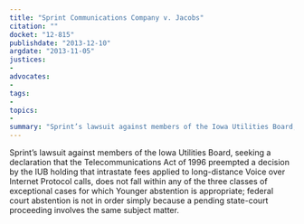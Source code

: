 ```yaml
---
title: "Sprint Communications Company v. Jacobs"
citation: ""
docket: "12-815"
publishdate: "2013-12-10"
argdate: "2013-11-05"
justices:
- 
advocates:
- 
tags:
- 
topics:
- 
summary: "Sprint’s lawsuit against members of the Iowa Utilities Board, seeking a declaration that the Telecommunications Act of 1996 preempted a decision by the IUB holding that intrastate fees applied to long-distance Voice over Internet Protocol calls, does not fall within any of the three classes of exceptional cases for which Younger abstention is appropriate; federal court abstention is not in order simply because a pending state-court proceeding involves the same subject matter."
---
```

Sprint’s lawsuit against members of the Iowa Utilities Board, seeking a declaration that the Telecommunications Act of 1996 preempted a decision by the IUB holding that intrastate fees applied to long-distance Voice over Internet Protocol calls, does not fall within any of the three classes of exceptional cases for which Younger abstention is appropriate; federal court abstention is not in order simply because a pending state-court proceeding involves the same subject matter.

